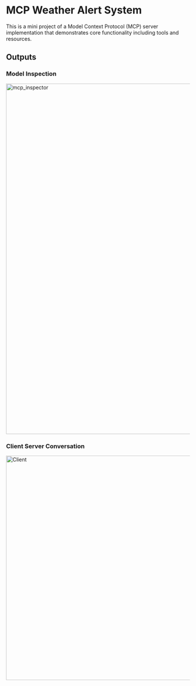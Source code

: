 # MCP Weather Alert System

This is a mini project of a Model Context Protocol (MCP) server implementation that demonstrates core functionality including tools and resources.

## Outputs
### Model Inspection 
<img width="959" alt="mcp_inspector" src="https://github.com/user-attachments/assets/61568132-36b3-4117-a4cd-570d699db9d1" />

### Client Server Conversation 
<img width="614" alt="Client" src="https://github.com/user-attachments/assets/ff0e36ef-e21a-4fbe-a259-88a27f8ecdf6" />

